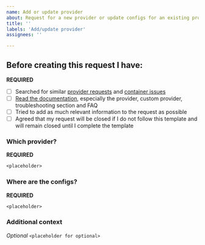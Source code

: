 ```yaml
---
name: Add or update provider
about: Request for a new provider or update configs for an existing provider.
title: ''
labels: 'Add/update provider'
assignees: ''

---
```


## Before creating this request I have:
<!-- Put an X (no space) in the boxes to tick them, like this [X], check *Preview Issue* to make sure they are ticked -->
**REQUIRED**
- [ ] Searched for similar [provider requests][pi] and [container issues][ci]
- [ ] [Read the documentation][rd], especially the provider, custom provider, troubleshooting section and FAQ
- [ ] Tried to add as much relevant information to the request as possible
- [ ] Agreed that my request will be closed if I do not follow this template and will remain closed until I complete the template

[pi]: https://github.com/haugene/vpn-configs-contrib/issues
[ci]: https://github.com/haugene/docker-transmission-openvpn/issues
[rd]: https://haugene.github.io/docker-transmission-openvpn/

### Which provider?
<!-- Write inside the code block -->
<!-- Name the provider you want updated -->
**REQUIRED**
```txt
<placeholder>
```

### Where are the configs?
<!-- Write inside the code block -->
<!-- Most providers supply a .zip file containing all configs and certificates. Please provide a link to the .ovpn config bundle -->
**REQUIRED**
```txt
<placeholder>
```
### Additional context
<!-- Write inside the code block -->
<!-- Add any other context or screenshots about the feature request here. -->
*Optional*
``` <placeholder for optional> ```
<!-- check *Preview Issue* before submitting -->
